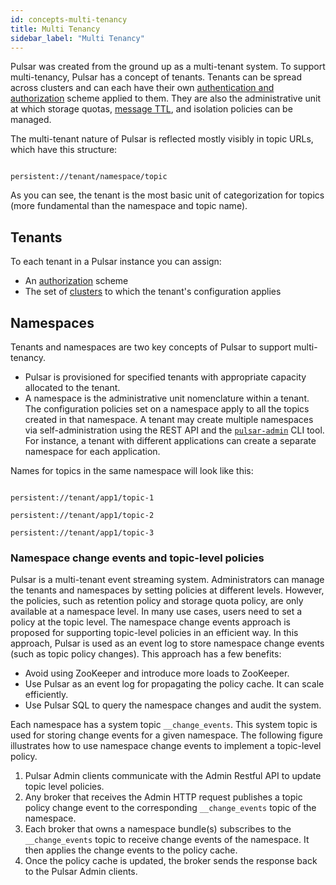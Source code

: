 ```yaml
---
id: concepts-multi-tenancy
title: Multi Tenancy
sidebar_label: "Multi Tenancy"
---
```


Pulsar was created from the ground up as a multi-tenant system. To support multi-tenancy, Pulsar has a concept of tenants. Tenants can be spread across clusters and can each have their own [authentication and authorization](security-overview.md) scheme applied to them. They are also the administrative unit at which storage quotas, [message TTL](cookbooks-retention-expiry.md#time-to-live-ttl), and isolation policies can be managed.

The multi-tenant nature of Pulsar is reflected mostly visibly in topic URLs, which have this structure:

```http

persistent://tenant/namespace/topic

```

As you can see, the tenant is the most basic unit of categorization for topics (more fundamental than the namespace and topic name).

## Tenants

To each tenant in a Pulsar instance you can assign:

* An [authorization](security-authorization.md) scheme
* The set of [clusters](reference-terminology.md#cluster) to which the tenant's configuration applies

## Namespaces

Tenants and namespaces are two key concepts of Pulsar to support multi-tenancy.

* Pulsar is provisioned for specified tenants with appropriate capacity allocated to the tenant.
* A namespace is the administrative unit nomenclature within a tenant. The configuration policies set on a namespace apply to all the topics created in that namespace. A tenant may create multiple namespaces via self-administration using the REST API and the [`pulsar-admin`](reference-pulsar-admin.md) CLI tool. For instance, a tenant with different applications can create a separate namespace for each application.

Names for topics in the same namespace will look like this:

```http

persistent://tenant/app1/topic-1

persistent://tenant/app1/topic-2

persistent://tenant/app1/topic-3

```

### Namespace change events and topic-level policies

Pulsar is a multi-tenant event streaming system. Administrators can manage the tenants and namespaces by setting policies at different levels. However, the policies, such as retention policy and storage quota policy, are only available at a namespace level. In many use cases, users need to set a policy at the topic level. The namespace change events approach is proposed for supporting topic-level policies in an efficient way. In this approach, Pulsar is used as an event log to store namespace change events (such as topic policy changes). This approach has a few benefits:

- Avoid using ZooKeeper and introduce more loads to ZooKeeper.
- Use Pulsar as an event log for propagating the policy cache. It can scale efficiently.
- Use Pulsar SQL to query the namespace changes and audit the system.

Each namespace has a system topic `__change_events`. This system topic is used for storing change events for a given namespace. The following figure illustrates how to use namespace change events to implement a topic-level policy.

1. Pulsar Admin clients communicate with the Admin Restful API to update topic level policies.
2. Any broker that receives the Admin HTTP request publishes a topic policy change event to the corresponding `__change_events` topic of the namespace.
3. Each broker that owns a namespace bundle(s) subscribes to the `__change_events` topic to receive change events of the namespace. It then applies the change events to the policy cache.
4. Once the policy cache is updated, the broker sends the response back to the Pulsar Admin clients.
